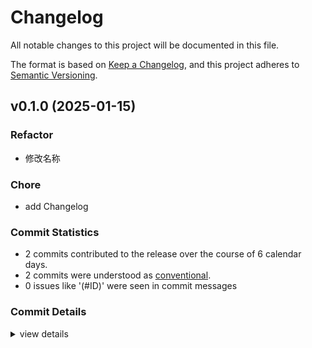 # Changelog

All notable changes to this project will be documented in this file.

The format is based on [Keep a Changelog](https://keepachangelog.com/en/1.0.0/),
and this project adheres to [Semantic Versioning](https://semver.org/spec/v2.0.0.html).

## v0.1.0 (2025-01-15)

<csr-id-b7d639fa3d4a8a8761458b2a7a83067b9a20b569/>

### Refactor

 - <csr-id-b7d639fa3d4a8a8761458b2a7a83067b9a20b569/> 修改名称

### Chore

 - <csr-id-e4407977d2f93f0a923a70cd20f0ce58f2161480/> add Changelog

### Commit Statistics

<csr-read-only-do-not-edit/>

 - 2 commits contributed to the release over the course of 6 calendar days.
 - 2 commits were understood as [conventional](https://www.conventionalcommits.org).
 - 0 issues like '(#ID)' were seen in commit messages

### Commit Details

<csr-read-only-do-not-edit/>

<details><summary>view details</summary>

 * **Uncategorized**
    - Add Changelog ([`e440797`](https://github.com/Lydanne/plugrs/commit/e4407977d2f93f0a923a70cd20f0ce58f2161480))
    - 修改名称 ([`b7d639f`](https://github.com/Lydanne/plugrs/commit/b7d639fa3d4a8a8761458b2a7a83067b9a20b569))
</details>


